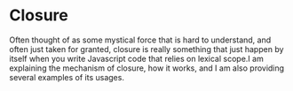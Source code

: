 # Closure

Often thought of as some mystical force that is hard to understand, and often just taken for granted, closure is really something that just happen by itself when you write Javascript code that relies on lexical scope.I am explaining the mechanism of closure, how it works, and I am also providing several examples of its usages. 
